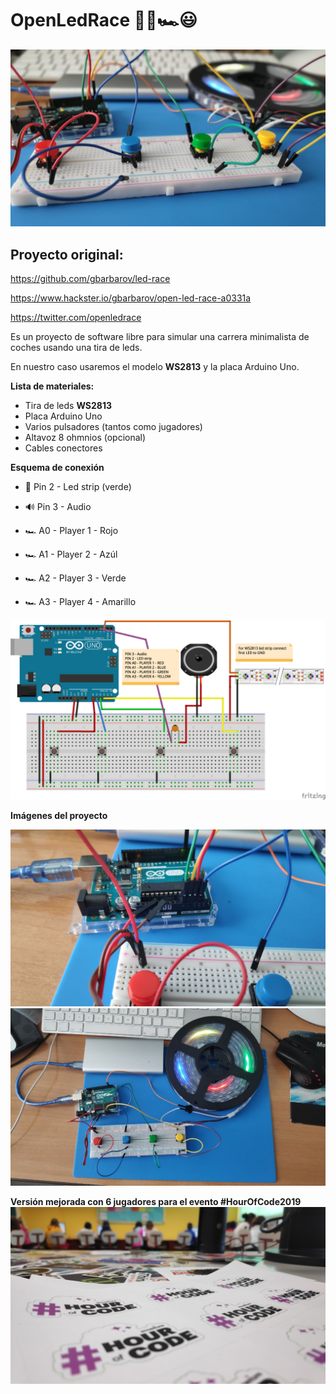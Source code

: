 # OpenLedRace 🤖🌈🏎😃

![Schematics](https://github.com/javimostoles/openledrace/blob/master/images/schematics_001.jpeg)

## Proyecto original:

https://github.com/gbarbarov/led-race

https://www.hackster.io/gbarbarov/open-led-race-a0331a

https://twitter.com/openledrace

Es un proyecto de software libre para simular una carrera minimalista de coches usando una tira de leds. 

En nuestro caso usaremos el modelo **WS2813** y la placa Arduino Uno.

**Lista de materiales:**

* Tira de leds  **WS2813**
* Placa Arduino Uno
* Varios pulsadores (tantos como jugadores)
* Altavoz 8 ohmnios (opcional)
* Cables conectores

**Esquema de conexión**

* 🌈 Pin 2 - Led strip (verde)
* 🔊 Pin 3 - Audio

* 🏎 A0 - Player 1 - Rojo
* 🏎 A1 - Player 2 - Azúl
* 🏎 A2 - Player 3 - Verde
* 🏎 A3 - Player 4 - Amarillo


![Schematics](https://github.com/javimostoles/openledrace/blob/master/openLedRace_4_players.png)

**Imágenes del proyecto**

![Schematics](https://github.com/javimostoles/openledrace/blob/master/images/schematics_002.jpeg)
![Schematics](https://github.com/javimostoles/openledrace/blob/master/images/schematics_003.jpeg)

**Versión mejorada con 6 jugadores para el evento #HourOfCode2019**
![Schematics](https://github.com/javimostoles/openledrace/blob/master/images/HourOfCode2019.jpg)



